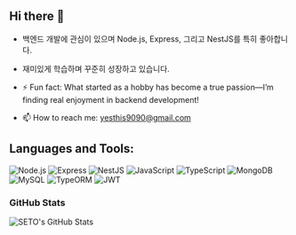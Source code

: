 ## Hi there 👋

- 백엔드 개발에 관심이 있으며 Node.js, Express, 그리고 NestJS를 특히 좋아합니다.
- 재미있게 학습하며 꾸준히 성장하고 있습니다.

- ⚡ Fun fact: What started as a hobby has become a true passion—I’m finding real enjoyment in backend development!
- 📫 How to reach me: yesthis9090@gmail.com

## Languages and Tools:

![Node.js](https://img.shields.io/badge/-Node.js-339933?logo=node.js&logoColor=white&style=for-the-badge)
![Express](https://img.shields.io/badge/-Express-000000?logo=express&logoColor=white&style=for-the-badge)
![NestJS](https://img.shields.io/badge/-NestJS-E0234E?logo=nestjs&logoColor=white&style=for-the-badge)
![JavaScript](https://img.shields.io/badge/-JavaScript-F7DF1E?logo=javascript&logoColor=black&style=for-the-badge)
![TypeScript](https://img.shields.io/badge/-TypeScript-007ACC?logo=typescript&logoColor=white&style=for-the-badge)
![MongoDB](https://img.shields.io/badge/-MongoDB-47A248?logo=mongodb&logoColor=white&style=for-the-badge)
![MySQL](https://img.shields.io/badge/-MySQL-4479A1?logo=mysql&logoColor=white&style=for-the-badge)
![TypeORM](https://img.shields.io/badge/-TypeORM-FF2D20?logo=typeorm&logoColor=white&style=for-the-badge)
![JWT](https://img.shields.io/badge/-JWT-000000?logo=jsonwebtokens&logoColor=white&style=for-the-badge)


### GitHub Stats

<p>
  <img align="left" src="https://github-readme-stats.vercel.app/api?username=SonSETO&show_icons=true&theme=github_dark" alt="SETO's GitHub Stats" />
</p>


